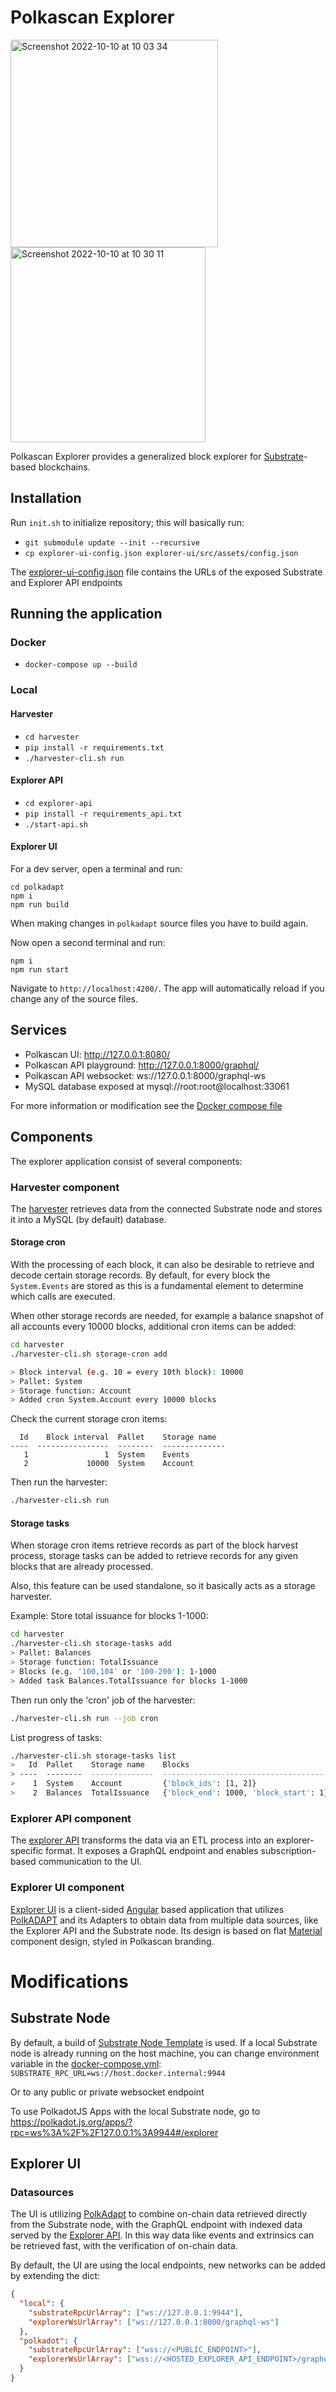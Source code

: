 # Polkascan Explorer
<img width="332" valign="top" alt="Screenshot 2022-10-10 at 10 03 34" src="https://user-images.githubusercontent.com/5286904/194822070-48c172d4-c65d-4ea0-8287-15b772f32eb4.png"> <img width="312" valign="top" alt="Screenshot 2022-10-10 at 10 30 11" src="https://user-images.githubusercontent.com/5286904/194826118-9d655e0c-02d3-4a8c-b4f1-73bfc00e076b.png">

Polkascan Explorer provides a generalized block explorer for 
[Substrate](https://github.com/paritytech/substrate)-based blockchains.

## Installation
Run `init.sh` to initialize repository; this will basically run:
  * `git submodule update --init --recursive`  
  * `cp explorer-ui-config.json explorer-ui/src/assets/config.json`

The [explorer-ui-config.json](https://github.com/polkascan/explorer/blob/main/explorer-ui-config.json) file contains 
the URLs of the exposed Substrate and Explorer API endpoints

## Running the application

### Docker

* `docker-compose up --build`

### Local

#### Harvester
* `cd harvester`
* `pip install -r requirements.txt`
* `./harvester-cli.sh run`

#### Explorer API

* `cd explorer-api`
* `pip install -r requirements_api.txt`
* `./start-api.sh`

#### Explorer UI

For a dev server, open a terminal and run:
```shell
cd polkadapt
npm i
npm run build
``` 
When making changes in `polkadapt` source files you have to build again.

Now open a second terminal and run:
```shell
npm i
npm run start
```
Navigate to `http://localhost:4200/`. The app will automatically reload if you change any of the source files.

## Services
* Polkascan UI: http://127.0.0.1:8080/
* Polkascan API playground: http://127.0.0.1:8000/graphql/
* Polkascan API websocket: ws://127.0.0.1:8000/graphql-ws
* MySQL database exposed at mysql://root:root@localhost:33061

For more information or modification see the [Docker compose file](https://github.com/polkascan/explorer/blob/main/docker-compose.yml)

## Components

The explorer application consist of several components:

### Harvester component

The [harvester](https://github.com/polkascan/harvester) retrieves data from the connected 
Substrate node and stores it into a MySQL (by default) database.

#### Storage cron

With the processing of each block, it can also be desirable to retrieve and decode certain storage records. By default, 
for every block the `System.Events` are stored as this is a fundamental element to determine which calls are executed.

When other storage records are needed, for example a balance snapshot of all accounts every 10000 blocks, additional 
cron items can be added:

```bash
cd harvester
./harvester-cli.sh storage-cron add 

> Block interval (e.g. 10 = every 10th block): 10000
> Pallet: System
> Storage function: Account
> Added cron System.Account every 10000 blocks
```

Check the current storage cron items:
```
  Id    Block interval  Pallet    Storage name
----  ----------------  --------  --------------
   1                 1  System    Events
   2             10000  System    Account
```

Then run the harvester:
```bash
./harvester-cli.sh run 
```

#### Storage tasks

When storage cron items retrieve records as part of the block harvest process, storage tasks can be added to retrieve 
records for any given blocks that are already processed. 

Also, this feature can be used standalone, so it basically acts as a storage harvester.

Example: Store total issuance for blocks 1-1000:
```bash
cd harvester
./harvester-cli.sh storage-tasks add
> Pallet: Balances
> Storage function: TotalIssuance
> Blocks (e.g. '100,104' or '100-200'): 1-1000
> Added task Balances.TotalIssuance for blocks 1-1000 
```

Then run only the 'cron' job of the harvester:
```bash
./harvester-cli.sh run --job cron 
```

List progress of tasks:

```bash
./harvester-cli.sh storage-tasks list
>   Id  Pallet    Storage name    Blocks                                 Complete
> ----  --------  --------------  -------------------------------------  ----------
>    1  System    Account         {'block_ids': [1, 2]}                  True
>    2  Balances  TotalIssuance   {'block_end': 1000, 'block_start': 1}  True
```

### Explorer API component

The [explorer API](https://github.com/polkascan/explorer-api) transforms the data via an ETL process into an 
explorer-specific format. It exposes a GraphQL endpoint and enables subscription-based communication to the UI.

### Explorer UI component

[Explorer UI](https://github.com/polkascan/explorer-ui) is a client-sided [Angular](https://angular.io/) based application that utilizes 
[PolkADAPT](https://github.com/polkascan/polkadapt) and its Adapters to obtain data from multiple data sources, like 
the Explorer API and the Substrate node. Its design is based on flat [Material](https://material.angular.io/) component 
design, styled in Polkascan branding.






# Modifications

## Substrate Node
By default, a build of [Substrate Node Template](https://github.com/substrate-developer-hub/substrate-node-template) is 
used. If a local Substrate node is already running on the host machine, you can change
environment variable in the [docker-compose.yml](https://github.com/polkascan/explorer/blob/main/docker-compose.yml#L15):
`SUBSTRATE_RPC_URL=ws://host.docker.internal:9944`

Or to any public or private websocket endpoint

To use PolkadotJS Apps with the local Substrate node, go to https://polkadot.js.org/apps/?rpc=ws%3A%2F%2F127.0.0.1%3A9944#/explorer

## Explorer UI 

### Datasources

The UI is utilizing [PolkAdapt](https://github.com/polkascan/polkadapt) to combine on-chain data retrieved directly from the Substrate node, with the GraphQL endpoint with indexed data served by the [Explorer API](https://github.com/polkascan/explorer-api). In this way data like events and extrinsics can be retrieved fast, with the verification of on-chain data.


By default, the UI are using the local endpoints, new networks can be added by extending the dict:

```json
{
  "local": {
    "substrateRpcUrlArray": ["ws://127.0.0.1:9944"],
    "explorerWsUrlArray": ["ws://127.0.0.1:8000/graphql-ws"]
  },
  "polkadot": {
    "substrateRpcUrlArray": ["wss://<PUBLIC_ENDPOINT>"],
    "explorerWsUrlArray": ["wss://<HOSTED_EXPLORER_API_ENDPOINT>/graphql-ws"]
  }
}
```
